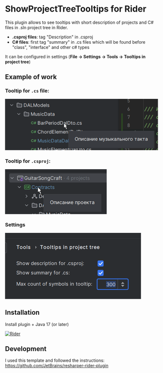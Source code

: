 # ShowProjectTreeTooltips for Rider

This plugin allows to see tooltips with short description of projects 
and C# files in .sln project tree in Rider.

- **.csproj files**: tag "Description" in .csproj
- **C# files**: first tag "summary" in .cs files which will be found before "class", "interface" and other c# types


It can be configured in settings (**File → Settings → Tools → Tooltips in project tree**)

## Example of work

### Tooltip for `.cs` file:

![CS Summary Tooltip](readmePictures/tooltip-cs-example.png)

### Tooltip for `.csproj`:

![CSPROJ Tooltip](readmePictures/tooltip-csproj-example.png)

### Settings
![Settings](readmePictures/settings.png)

## Installation

Install plugin + Java 17 (or later)

[![Rider](https://img.shields.io/jetbrains/plugin/v/RIDER_PLUGIN_ID.svg?label=Rider&colorB=0A7BBB&style=for-the-badge&logo=rider)](https://plugins.jetbrains.com/plugin/RIDER_PLUGIN_ID)


## Development

I used this template and followed the instructions: https://github.com/JetBrains/resharper-rider-plugin